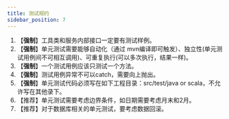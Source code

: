 ```yaml
---
title: 测试规约
sidebar_position: 7
---
```


1. 【**强制**】工具类和服务内部接口一定要有测试样例。
2. 【**强制**】单元测试需要能够自动化（通过 mvn编译即可触发）、独立性(单元测试用例间不可相互调用)、可重复执行(可以多次执行，结果一样)。
3. 【**强制**】一个测试用例应该只测试一个方法。
4. 【**强制**】测试用例异常不可以catch，需要向上抛出。
5. 【**强制**】单元测试代码必须写在如下工程目录：src/test/java or scala，不允许写在其他录下。
6. 【推荐】单元测试需要考虑边界条件，如日期需要考虑月末和2月。
7. 【推荐】对于数据库相关的单元测试，要考虑数据回滚。
